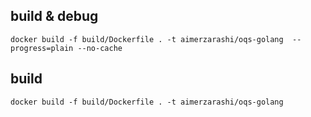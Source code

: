 ## build & debug
```
docker build -f build/Dockerfile . -t aimerzarashi/oqs-golang  --progress=plain --no-cache
```

## build
```
docker build -f build/Dockerfile . -t aimerzarashi/oqs-golang
```